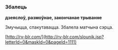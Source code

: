 ### Збалець
**дзеяслоў, размоўнае, закончанае трыванне**

Змучыцца, спакутавацца. Збалела матчына сэрца.

<a rel="author">[http://rv-blr.com/](http://rv-blr.com/slounik.jsp?letterId=0&maskId=0&pageId=1111)</a>
